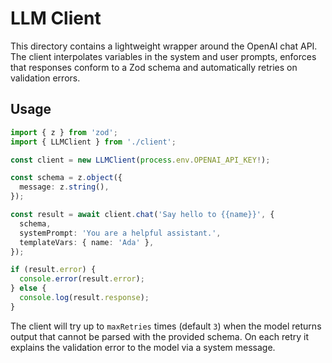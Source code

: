 # LLM Client

This directory contains a lightweight wrapper around the OpenAI chat API. The client interpolates variables in the system and user prompts, enforces that responses conform to a Zod schema and automatically retries on validation errors.

## Usage

```ts
import { z } from 'zod';
import { LLMClient } from './client';

const client = new LLMClient(process.env.OPENAI_API_KEY!);

const schema = z.object({
  message: z.string(),
});

const result = await client.chat('Say hello to {{name}}', {
  schema,
  systemPrompt: 'You are a helpful assistant.',
  templateVars: { name: 'Ada' },
});

if (result.error) {
  console.error(result.error);
} else {
  console.log(result.response);
}
```

The client will try up to `maxRetries` times (default `3`) when the model returns output that cannot be parsed with the provided schema. On each retry it explains the validation error to the model via a system message.
